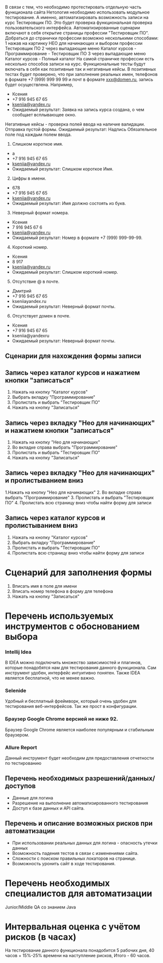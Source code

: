 В связи с тем, что необходимо протестировать отдельную часть функционала сайта Нетология необходимо использовать модульное тестирование. А именно, автоматизировать возможность записи на курс Тестировщик ПО. Это будет проверка функциональная проверка пользовательского интерфейса.
Автоматизированные сценарии включают в себя открытие страницы профессии "Тестировщик ПО". Добраться до странички профессии возможно несколькими способами:
1 нажав на картинку НЕО для начинающих и выбором профессии Тестировщик ПО
2 через выпадающие меню Каталог курсов - Программирование - Тестировщик ПО
3 через выпадающие меню Каталог курсов - Полный каталог
На самой страничке профессии есть несколько способов записи на курс. Функциональные тесты будут включать в себя как позитивные так и негативные кейсы. 
В позитивных тестах будет проверено, что при заполнение реальных имен, телефонов в формате +7 (999) 999 99 99 и почт в формате xxx@domen.ru, запись будет осуществлена.
Например, 
* Ксения
* +7 916 945 67 65
* kseniia@yandex.ru
* Ожидаемый результат: Заявка на запись курса создана, о чем сообщает всплывающее окно.

Негативные кейсы - проверка полей ввода на наличие валидации.
Отправка пустой формы. 
Ожидаемый результат: Надпись Обязательное поле под каждым полем ввода.

1. Слишком короткое имя.
* a
* +7 916 945 67 65
* kseniia@yandex.ru
* Ожидаемый результат: Слишком короткое Имя.
2. Цифры в имени.
* 678
*  +7 916 945 67 65
* kseniia@yandex.ru
* Ожидаемый результат: Имя должно состоять из букв.
3. Неверный формат номера.
* Ксения
* 7 916 945 67 6
* kseniia@yandex.ru
* Ожидаемый результат: Номер в формате +7 (999) 999-99-99.
4. Короткий номер.
* Ксения
* 8 917
* kseniia@yandex.ru
* Ожидаемый результат: Слишком короткий номер.
5. Отсутствие @ в почте.
* Дмитрий
*  +7 916 945 67 65
* kseniiayandex.ru
* Ожидаемый результат: Неверный формат почты.
6. Отсутствует домен в почте.
* Ксения
*  +7 916 945 67 65
* kseniia@yandexru
* Ожидаемый результат: Неверный формат почты.

## Сценарии для нахождения формы записи 

## Запись через каталог курсов и нажатием кнопки "записаться" 
1. Нажать на кнопку "Каталог курсов"
2. Выбрать вкладку "Программирование"
3. Пролистать и выбрать "Тестировщик ПО"
4. Нажать на кнопку "Записаться"

## Запись через вкладку "Нео для начинающих" и нажатием кнопки "записаться" 

1. Нажать на кнопку "Нео для начинающих"
2. Во вкладке справа выбрать "Программирование"
3. Пролистать и выбрать "Тестировщик ПО"
4. Нажать на кнопку "Записаться"

## Запись через вкладку "Нео для начинающих" и пролистыванием вниз

1.Нажать на кнопку "Нео для начинающих"
2. Во вкладке справа выбрать "Программирование"
3. Пролистать и выбрать "Тестировщик ПО"
4. Пролистать всю страницу вниз чтобы найти форму для записи

## Запись через каталог курсов и пролистыванием вниз 
 1. Нажать на кнопку "Каталог курсов"
 2. Выбрать вкладку "Программирование"
 3. Пролистать и выбрать "Тестировщик ПО"
 4. Пролистать всю страницу вниз чтобы найти форму для записи

# Сценарий для заполнения формы 
 1. Вписать имя в поле для имени 
 2. Вписать номер телефона в форму для телефона
 3. Нажать на кнопку "Записаться"


# Перечень используемых инструментов с обоснованием выбора

### Intellij Idea 

В IDEA можно подключить множество зависимостей и плагинов, которые понадобятся нам для тестирования данного функционала. Сам инструмент удобен, интерфейс интуитивно понятен. Также IDEA является бесплатной, что не менее важно.

### Selenide
Удобный и бесплатный фреймворк, который очень удобен для тестирования веб-интерфейсов. Так же прост в конфигурации.

### Браузер Google Chrome версией не ниже 92.
Браузер Google Chrome является наиболее популярным и стабильным браузером.

### Allure Report 
Данный инструмент будет необходим для предоставления отчетности по тестированию 


## Перечень необходимых разрешений/данных/доступов
* Данные для логина 
* Разрешение на выполнение автоматизированного тестирования
* Доступ к базе данных и API сайта.


## Перечень и описание возможных рисков при автоматизации
* При использовании реальных данных для логина - опасность утечки данных
* Возможность падения тестов в связи с изменениями сайта.
* Сложности с поиском правильных локаторов на странице.
* Возможность уронить сайт в ходе тестирования.


# Перечень необходимых специалистов для автоматизации
Junior/Middle QA со знанием Java 

# Интервальная оценка с учётом рисков (в часах)
На тестирование данного функционала понадобится 5 рабочих дня, 40 часов + 15%-25% времени на наступление рисков, Итого - 60 часов. 
 
